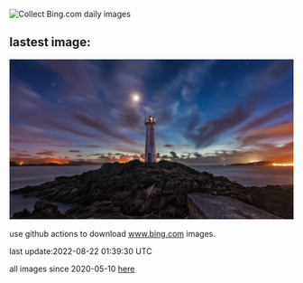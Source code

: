 ![Collect Bing.com daily images](https://github.com/counter2015/bing-daily-images/workflows/Collect%20Bing.com%20daily%20images/badge.svg)
## lastest image:
![](images/CostadaMorte.jpg)

use github actions to download www.bing.com images.

last update:2022-08-22 01:39:30 UTC

all images since 2020-05-10 [here](https://github.com/counter2015/bing-daily-images/tree/master/images) 

